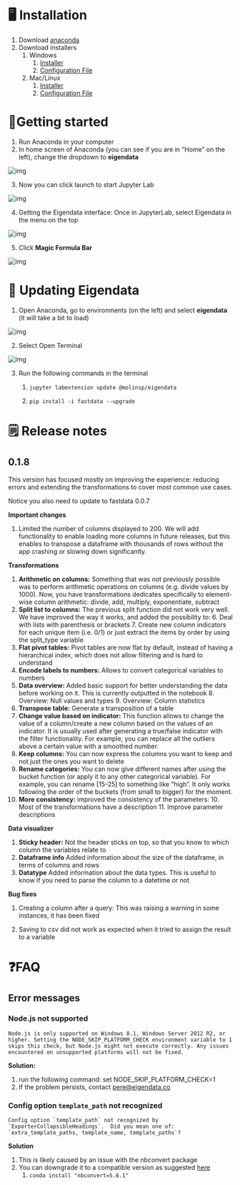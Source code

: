 

# 🖥️ Installation

1. Download [anaconda](https://www.anaconda.com/products/individual)
2. Download installers
   1. Windows
      1. <a href="files/install_windows.bat" download="">Installer</a> 
      2. <a href="files/windows_environment.yaml" download="">Configuration File</a> 
   2. Mac/Linux
      1. <a href="files/install_default.sh" download="">Installer</a> 
      2. <a href="files/default_environment.yaml" download="">Configuration File</a> 



# 🏃Getting started

1. Run Anaconda in your computer
2. In home screen of Anaconda (you can see if you are in “Home” on the left), change the dropdown to **eigendata**

![img](https://lh6.googleusercontent.com/a368DCaCm7cbzoa-tAZtmPaBh9HtQ0xPnyxmR9y9iH-N7dUyGCfTBwCpqvYy8cPD8gQuqGiDGjoac1nn_WdC6d7b4HR1HYNmTzeFb_53CfUxAuo9JkynOJeWdqt1IOxxZKJLpC-t)

3. Now you can click launch to start Jupyter Lab

![img](https://lh6.googleusercontent.com/EXaa4ce3ctwcfQ5bBHvREOD2EV5vsXmLriC744DhMmxqlb7adHuA1NzMoHXTG6b5y9wYoCwKJbVRb0ISkW6TWlXqxod0L1-5TI10W62iFVj5OCJmkK0LzypcUYx9eRFNCVLzSdRg)

4. Getting the Eigendata interface: Once in JupyterLab, select Eigendata in the menu on the top

<img src="https://lh4.googleusercontent.com/51is3SK4UDkXwKNoq9GtvQUZ4ST0TnEe4-YNGCeUwwWm7M0ECPyWwVrlfdN9n9hdEFtnfY_-BBPQCOjKusaSLRvW0ZLMF-1TlK3ZY7DWAUl2gke3_qOxVXwy0tFwrKRYt-CNCOwx" alt="img" style="zoom:100%;" />

5. Click **Magic Formula Bar**

![img](https://lh6.googleusercontent.com/1FzR9RzxYkm6G21NQn_EF2sJxtUtc9EXmqND-BF702rBtKWA_nrmKU73muvQZotOPTDiPLf_kLFWIHcsj5Qju2YozB3KCO4WjEZ6JlWo6gULKoEdK9ARJeMZ_h1qsdU5rOHRSpuJ)



# 🔄 Updating Eigendata

1. Open Anaconda, go to environments (on the left) and select **eigendata** (it will take a bit to load)

![img](https://lh4.googleusercontent.com/LNwPTeG9yRPrBrak0X28ERj2vn5O1ynPoaURWbrMYdeEouUKxa_MH_MWbbEepZu0OTG4q9GXDIv7J3NsBpfDtHPiPcFp4-iBL4xAENqAuhPAjEqr-LzXUK7noQvfkqHo7Q-4nIAM)

2. Select Open Terminal

![img](https://lh4.googleusercontent.com/y14FaIC9W5KFgafHekB5xvxTeaCbgsXdA1vntAAE2p5Z-3zBsztiOt0bzymgvPmhOCPQ_dWsICZCgWL_h1CIr2PuvPLeA7J0CXsa6WvCvvIETYWhGZaP6IIue_r6WdagF9ASYAer)

3. Run the following commands in the terminal

   1. ```
      jupyter labextension update @molinsp/eigendata
      ```

   2. ```
      pip install -i fastdata --upgrade
      ```

      

# 🗒️ Release notes

## 0.1.8 

This version has focused mostly on improving the experience: reducing errors and extending the transformations to cover most common use cases.

Notice you also need to update to fastdata 0.0.7

**Important changes** 

1. Limited the number of columns displayed to 200. We will add functionality to enable loading more columns in future releases, but this enables to transpose a dataframe with thousands of rows without the app crashing or slowing down significantly.

**Transformations** 

1. **Arithmetic on columns:** Something that was not previously possible was to perform arithmetic operations on columns (e.g. divide values by 1000). Now, you have transformations dedicates specifically to element-wise column arithmetic: divide, add, multiply, exponentiate, subtract
2. **Split list to columns:** The previous split function did not work very well. We have improved the way it works, and added the possibility to:
    6. Deal with lists with parenthesis or brackets
    7. Create new column indicators for each unique item (i.e. 0/1) or just extract the items by order by using the split_type variable
3. **Flat pivot tables:** Pivot tables are now flat by default, instead of having a hierarchical index, which does not allow filtering and is hard to understand
4. **Encode labels to numbers:** Allows to convert categorical variables to numbers
5. **Data overview:** Added basic support for better understanding the data before working on it. This is currently outputted in the notebook
    8. Overview: Null values and types
    9. Overview: Column statistics
6. **Transpose table:** Generate a transposition of a table
7. **Change value based on indicator:** This function allows to change the value of a column/create a new column based on the values of an indicator. It is usually used after generating a true/false indicator with the filter functionality. For example, you can replace all the outliers above a certain value with a smoothed number.
8. **Keep columns:** You can now express the columns you want to keep and not just the ones you want to delete
9. **Rename categories:** You can now give different names after using the bucket function (or apply it to any other categorical variable). For example, you can rename [15-25] to something like “high”. It only works following the order of the buckets (from small to bigger) for the moment.
10. **More consistency:** improved the consistency of the parameters: 
    10. Most of the transformations have a description
    11. Improve parameter descriptions

**Data visualizer**

1. **Sticky header:** Not the header sticks on top, so that you know to which column the variables relate to
2. **Dataframe info** Added information about the size of the dataframe, in terms of columns and rows 
3. **Datatype** Added information about the data types. This is useful to know if you need to parse the column to a datetime or not

**Bug fixes** 

1. Creating a column after a query: This was raising a warning in some instances, it has been fixed

2. Saving to csv did not work as expected when it tried to assign the result to a variable



# ❓FAQ


## Error messages


### Node.js not supported 


```
Node.js is only supported on Windows 8.1, Windows Server 2012 R2, or higher. Setting the NODE_SKIP_PLATFORM_CHECK environment variable to 1 skips this check, but Node.js might not execute correctly. Any issues encountered on unsupported platforms will not be fixed.
```

**Solution:**

1. run the following command: set NODE_SKIP_PLATFORM_CHECK=1
2. If the problem persists, contact pere@eigendata.co


### Config option `template_path` not recognized 


```
Config option `template_path` not recognized by `ExporterCollapsibleHeadings`.  Did you mean one of: `extra_template_paths, template_name, template_paths`?
```

**Solution**

1. This is likely caused by an issue with the nbconvert package
2. You can downgrade it to a compatible version as suggested [here](https://github.com/ipython-contrib/jupyter_contrib_nbextensions/issues/1529)
    1. `conda install "nbconvert=5.6.1"`



